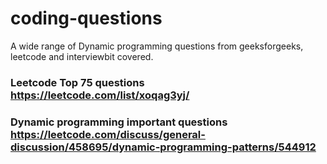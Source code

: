 # coding-questions
 A wide range of Dynamic programming questions from geeksforgeeks, leetcode and interviewbit covered.
 
 ### Leetcode Top 75 questions https://leetcode.com/list/xoqag3yj/
 ### Dynamic programming important questions https://leetcode.com/discuss/general-discussion/458695/dynamic-programming-patterns/544912
